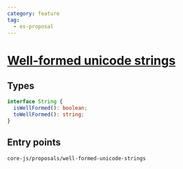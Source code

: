 ```yaml
---
category: feature
tag:
  - es-proposal
---
```


# [Well-formed unicode strings](https://github.com/tc39/proposal-is-usv-string)

## Types
```ts
interface String {
  isWellFormed(): boolean;
  toWellFormed(): string;
}
```

## Entry points

```
core-js/proposals/well-formed-unicode-strings
```

